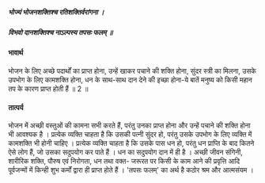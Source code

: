 ##### भोज्यं भोजनशक्तिश्च रतिशक्तिर्वरांगना ।
##### विभवो दानशक्तिश्च नाऽल्पस्य तपसः फलम् ॥

#### भावार्थ

भोजन के लिए अच्छे पदार्थों का प्राप्त होना, उन्हें खाकर पचाने की शक्ति होना, सुंदर स्त्री का मिलना, उसके उपभोग के लिए कामशक्ति होना, धन के साथ-साथ दान देने की इच्छा होना-ये बातें मनुष्य को किसी महान तप के कारण प्राप्त होती हैं ॥ 2 ॥

#### तात्पर्य

भोजन में अच्छी वस्तुओं की कामना सभी करते हैं, परंतु उनका प्राप्त होना और उन्हें पचाने की शक्ति होना भी आवश्यक है । प्रत्येक व्यक्ति चाहता है कि उसकी पत्नी सुंदर हो, परंतु उसके उपभोग के लिए व्यक्ति में कामशक्ति भी होनी चाहिए । प्रत्येक व्यक्ति चाहता है कि उसके पास धन हो, परंतु धन प्राप्ति के बाद कितने ऐसे लोग हैं, जो उसका सदुपयोग कर पाते हैं । धन का सदुपयोग दान में ही है । अच्छी जीवन संगिनी, शारीरिक शक्ति, पौरुष एवं निरोगता, धन तथा वक्त- जरूरत पर किसी के काम आने की प्रवृत्ति आदि पूर्वजन्मों में किन्ही शुभ कर्मों द्वारा ही प्राप्त होते हैं । 'तपसः फलम्' का अर्थ है कठोर श्रम और आत्मसंयम ।